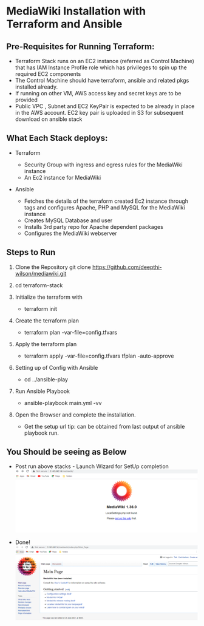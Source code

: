 # MediaWiki Installation with Terraform and Ansible

Pre-Requisites for Running Terraform:
-------------------------------------
- Terraform Stack runs on an EC2 instance (referred as Control Machine) that has IAM Instance Profile role which has privileges to spin up the required EC2 components
- The Control Machine should have terraform, ansible and related pkgs installed already. 
- If running on other VM, AWS access key and secret keys are to be provided
- Public VPC , Subnet and EC2 KeyPair is expected to be already in place in the AWS account. EC2 key pair is uploaded in S3 for subsequent download on ansible stack


What Each Stack deploys:
------------------------
- Terraform
 	- Security Group with ingress and egress rules for the MediaWiki instance
    - An Ec2 instance for MediaWiki 

- Ansible
 	- Fetches the details of the terraform created Ec2 instance through tags and configures  Apache, PHP and MySQL for the MediaWiki instance
    - Creates MySQL Database and user
    - Installs 3rd party repo for Apache dependent packages
    - Configures the MediaWiki webserver

Steps to Run
-------------

1. Clone the Repository git clone https://github.com/deepthi-wilson/mediawiki.git

2. cd terraform-stack

3. Initialize the terraform with 
    -  terraform init

4. Create the terraform plan
    -  terraform plan -var-file=config.tfvars
5. Apply the terraform plan
    -  terraform apply -var-file=config.tfvars tfplan -auto-approve
6. Setting up of Config with Ansible
    - cd ../ansible-play
7. Run Ansible Playbook
    - ansible-playbook main.yml -vv 
8. Open the Browser and complete the installation.
    - Get the setup url tip: can be obtained from last output of ansible playbook run.


You Should be seeing as Below
-----------------------------

- Post run above stacks - Launch Wizard for SetUp completion
![done ](img/installation.png)


- Done!
![Launch](img/homepage.PNG)